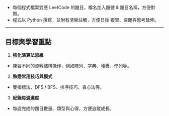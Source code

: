 - 每個程式檔案對應 LeetCode 的題目，檔名加入題號 & 題目名稱，方便對照。
- 程式以 Python 撰寫，並附有清晰註解，方便日後 複習、查閱與思考延伸。

---

## 目標與學習重點

1. **強化演算法思維**  
 - 練習不同的資料結構操作，例如陣列、字典、堆疊、佇列等。
2. **熟悉常用技巧與模式**  
 - 雙指標法、DFS / BFS、排序技巧、貪心法等。
3. **紀錄每週進度**  
 - 每週完成的題目數量、類型與心得，方便追蹤成長。
